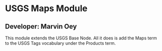 # USGS Maps Module
## Developer: Marvin Oey

This module extends the USGS Base Node.  All it does is add the Maps term to the USGS Tags vocabulary under the
Products term.